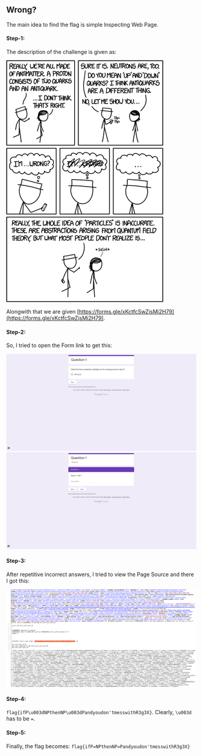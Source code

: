 ## Wrong?
The main idea to find the flag is simple Inspecting Web Page.

#### Step-1:
The description of the challenge is given as:

<img src="wrong.png">

Alongwith that we are given [https://forms.gle/xKctfcSwZjsMi2H79](https://forms.gle/xKctfcSwZjsMi2H79).

#### Step-2:
So, I tried to open the Form link to get this:

<img src="Web1.png">

<img src="Web2.png">

#### Step-3:
After repetitive incorrect answers, I tried to view the Page Source and there I got this:

<img src="Flag.png">

#### Step-4:
`flag{ifP\u003dNPthenNP\u003dPandyoudon'tmesswithR3g3X}`. Clearly, `\u003d` has to be `=`.

#### Step-5:
Finally, the flag becomes:
`flag{ifP=NPthenNP=Pandyoudon'tmesswithR3g3X}`
